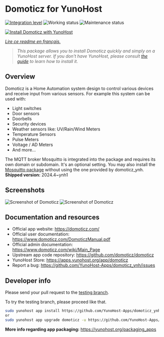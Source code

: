<!--
N.B.: This README was automatically generated by https://github.com/YunoHost/apps/tree/master/tools/readme_generator
It shall NOT be edited by hand.
-->

# Domoticz for YunoHost

[![Integration level](https://dash.yunohost.org/integration/domoticz.svg)](https://dash.yunohost.org/appci/app/domoticz) ![Working status](https://ci-apps.yunohost.org/ci/badges/domoticz.status.svg) ![Maintenance status](https://ci-apps.yunohost.org/ci/badges/domoticz.maintain.svg)

[![Install Domoticz with YunoHost](https://install-app.yunohost.org/install-with-yunohost.svg)](https://install-app.yunohost.org/?app=domoticz)

*[Lire ce readme en français.](./README_fr.md)*

> *This package allows you to install Domoticz quickly and simply on a YunoHost server.
If you don't have YunoHost, please consult [the guide](https://yunohost.org/#/install) to learn how to install it.*

## Overview

Domoticz is a Home Automation system design to control various devices and receive input from various sensors.
For example this system can be used with: 

* Light switches
* Door sensors
* Doorbells
* Security devices
* Weather sensors like: UV/Rain/Wind Meters
* Temperature Sensors
* Pulse Meters
* Voltage / AD Meters
* And more...


The MQTT broker Mosquitto is integrated into the package and requires its own domain or subdomain. It's an optional setting.
You may also install the [Mosquitto package](https://github.com/YunoHost-Apps/mosquitto_ynh) without using the one provided by domoticz_ynh.
**Shipped version:** 2024.4~ynh1

## Screenshots

![Screenshot of Domoticz](./doc/screenshots/domoticz_Switches_screen.png)
![Screenshot of Domoticz](./doc/screenshots/domoticz_floorplan_machineon.png)

## Documentation and resources

- Official app website: <https://domoticz.com/>
- Official user documentation: <https://www.domoticz.com/DomoticzManual.pdf>
- Official admin documentation: <https://www.domoticz.com/wiki/Main_Page>
- Upstream app code repository: <https://github.com/domoticz/domoticz>
- YunoHost Store: <https://apps.yunohost.org/app/domoticz>
- Report a bug: <https://github.com/YunoHost-Apps/domoticz_ynh/issues>

## Developer info

Please send your pull request to the [testing branch](https://github.com/YunoHost-Apps/domoticz_ynh/tree/testing).

To try the testing branch, please proceed like that.

```bash
sudo yunohost app install https://github.com/YunoHost-Apps/domoticz_ynh/tree/testing --debug
or
sudo yunohost app upgrade domoticz -u https://github.com/YunoHost-Apps/domoticz_ynh/tree/testing --debug
```

**More info regarding app packaging:** <https://yunohost.org/packaging_apps>
